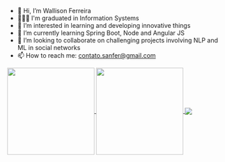 - 👋 Hi, I’m Wallison Ferreira
- 👨🏾‍🎓 I'm graduated in Information Systems
- 👀 I’m interested in learning and developing innovative things
- 🌱 I’m currently learning Spring Boot, Node and Angular JS
- 💞️ I’m looking to collaborate on challenging projects involving NLP and ML in social networks
- 📫 How to reach me: contato.sanfer@gmail.com

<a href="https://github.com/wallisonferreira/github-readme-stats">
  <img align="center" height="200px" src="https://github-readme-stats.vercel.app/api?username=wallisonferreira&show_icons=true&theme=merko&count_private=true" />
</a>

<a href="https://github.com/wallisonferreira/github-readme-stats">
  <img align="center" height="200px" src="https://github-readme-stats.vercel.app/api/top-langs/?username=wallisonferreira&theme=merko&count_private=true" />
</a>

<a href="https://github.com/wallisonferreira/github-readme-stats">
  <img align="center" src="https://github-readme-stats.vercel.app/api/wakatime?username=wallisonferreira&theme=merko&count_private=true" />
</a>


